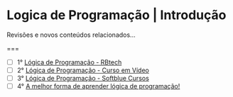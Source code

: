 # Logica de Programação | Introdução
Revisões e novos conteúdos relacionados...

===

* [ ] 1° [Lógica de Programação - RBtech](https://www.youtube.com/playlist?list=PLInBAd9OZCzxxk0VvMGrq7l-ZMu5lOSwC "por Ricardo Bernardi")
* [ ] 2° [Lógica de Programação - Curso em Vídeo](https://www.youtube.com/watch?v=8mei6uVttho&list=PLHz_AreHm4dmSj0MHol_aoNYCSGFqvfXV "por Gustavo Guanabara")
* [ ] 3° [Lógica de Programação - Softblue Cursos](http://www.softblue.com.br/course/home/id/6 "por Carlos Eduardo G. Tosin")
* [ ] 4° [A melhor forma de aprender lógica de programação!](https://becode.com.br/melhor-forma-de-aprender-logica-de-programacao/ "por Becode Cursos")